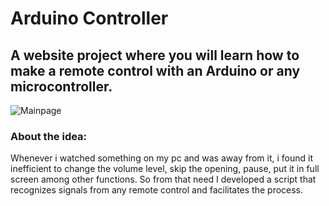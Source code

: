 # Arduino Controller
##  A website project where you will learn how to make a remote control with an Arduino or any microcontroller.
![Mainpage](https://user-images.githubusercontent.com/79581769/117183387-e05beb80-adad-11eb-8853-3149c5206784.png)
### About the idea:
  Whenever i watched something on my pc and was away from it, i found it inefficient to change the volume level, skip the opening, pause, put it in full screen among other functions. So from that need I developed a script that recognizes signals from any remote control and facilitates the process.
